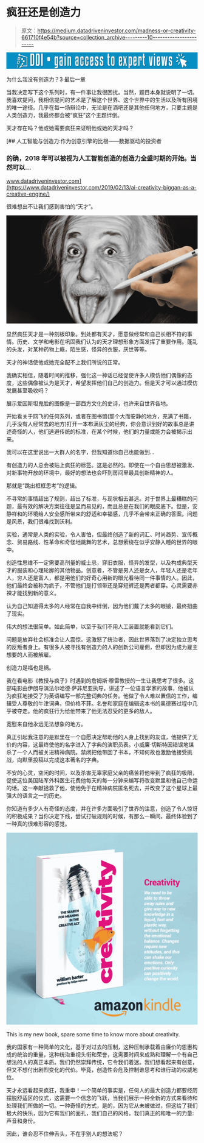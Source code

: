 # 疯狂还是创造力

> 原文：<https://medium.datadriveninvestor.com/madness-or-creativity-661710f4e54b?source=collection_archive---------10----------------------->

[![](img/98b1d08c05a0c009601c8859cf6d5127.png)](http://www.track.datadriveninvestor.com/1B9E)

为什么我没有创造力？3
最后一章

当我决定写下这个系列时，有一件事让我很困扰。当然，题目本身就说明了一切。我喜欢提问，我相信提问的艺术是了解这个世界、这个世界中的生活以及所有困境的唯一途径。几乎在每一场辩论中，无论是在酒吧还是其他任何地方，只要主题是人类创造力，我最终都会被“疯狂”这个主题绊倒。

天才存在吗？他或她需要疯狂来证明他或她的天才吗？

[](https://www.datadriveninvestor.com/2019/02/13/ai-creativity-biggan-as-a-creative-engine/) [## 人工智能与创造力:作为创意引擎的比根——数据驱动的投资者

### 的确，2018 年可以被视为人工智能创造的创造力全盛时期的开始。当然可以…

www.datadriveninvestor.com](https://www.datadriveninvestor.com/2019/02/13/ai-creativity-biggan-as-a-creative-engine/) 

很难想出不让我们感到害怕的“天才”。

![](img/bd74f8379425fc6079741deb2a2887fa.png)

显然疯狂天才是一种刻板印象。到处都有天才，愿意做经常和自己长相不符的事情。历史、文学和电影在巩固我们认为的天才理想形象方面发挥了重要作用。蓬乱的头发，对某种药物上瘾，陌生感，怪异的衣服，厌世等等。

天才的神话使他或她完全配不上我们所说的正常。

我确实相信，随着时间的推移，强化这一神话已经促使许多人模仿他们偶像的态度，这些偶像被认为是天才，希望发挥他们自己的创造力。但是天才可以通过模仿发展甚至吸收吗？

展示爱因斯坦鬼脸的图像是一部西方文化的史诗，也许来自世界各地。

开始看关于网飞的任何系列，或者在图书馆(那个大而安静的地方，充满了书籍，几乎没有人经常去的地方)打开一本布满灰尘的经典，你会意识到好的故事总是讲述奇怪的人，他们逃避传统的标准，在某个时候，他们的力量或能力会被揭示出来。

我可以在这里说出一大群人的名字，但我知道你自己也能做到…

有创造力的人总会被贴上疯狂的标签。这是必然的。即使在一个自由思想被激发、对新事物开放的环境中，最好的想法也会吓到房间里最具创新精神的人。

那就是“跳出框框思考”的逻辑。

不寻常的事情超出了规则，超出了标准，与现状相去甚远。对于世界上最糟糕的问题，最有效的解决方案往往是显而易见的，而且总是在我们的眼皮底下。但是，安静祥和的环境给人安全感所带来的舒适和幸福感，几乎不会带来正确的答案。问题是风景，我们很难找到沃利。

实验，通常是人类的实验，令人害怕，但最终创造了新的词汇、时尚趋势、宣传概念、贸易路线、性革命和奇怪地跳舞的艺术，总想萦绕在似乎安静入睡的世界的眼中。

创造性思维不一定需要高剂量的威士忌，穿旧衣服，怪异的发型，以及构成典型天才的服装和心理轮廓的其他物品。创意者，不管是男人还是女人，年轻人还是老年人，穷人还是富人，都是用他们的好奇心用新的眼光看待同一件事情的人。因此，他们最终会被称为疯子，不管他们是打领带还是穿短裤还是两者都穿。心灵需要赤裸才能找到新的意义。

认为自己知道得太多的人经常在自我中绊倒，因为他们戴了太多的眼镜，最终扭曲了现实。

伟大的想法很简单。如此简单，以至于我们不用人工装置就能看到它们。

问题是放弃社会标准会让人震惊。这激怒了统治者，因此世界落到了决定独立思考的反叛者身上。有很多人被寻找有创造力的人的创新公司雇佣，但却因为成为雇主想要的人而被解雇。

创造力是福也是祸。

我在看电影《教授与疯子》时遇到的詹姆斯·穆雷教授的一生让我思考了很多。这部电影由伊朗导演法尔哈德·萨非尼亚执导，讲述了一位语言学家的故事，他被认为疯狂地接受了为英语编写一部完整词典的任务。他做了令人难以置信的工作，编辑受人尊敬的牛津词典，但价格不菲。名誉和家庭在编辑这本书的奥德赛过程中几乎被夺走。他的疯狂行为给他带来了他无法忍受的更多的敌人。

宽慰来自他永远无法想象的地方。

真正引起我注意的是默里在一个自愿决定帮助他的人身上找到的友谊，他提供了无价的内容，这最终使他的名字进入了字典的演职员表。小威廉·切斯特因错误地谋杀了一个人而被关进精神病院。禁闭把他带回了书本，不知何故也激励他接受挑战，向默里投稿以完成这本著名的字典。

不安的心灵，空闲的时间，以及杀害无辜家庭父亲的痛苦将他带到了疯狂的极限，促使这位美国陆军外科医生花费他每天的每一分钟来编写将改变默里和他自己命运的话。这一奉献拯救了他，使他免于在精神病院匿名死去，并改变了这个星球上最强大的语言之一的历史。

你知道有多少人有奇怪的态度，并在许多方面吸引了世界的注意，创造了令人惊讶的积极成果？当你决定下线，尝试打破规则的时候，有那么一瞬间，最终体验到了一种真的很难形容的感觉。

![](img/559800add76d34194e03d62df339cbe7.png)

This is my new book, spare some time to know more about creativity.

我的国家有一种简单的文化，基于对过去的压制，这种压制承载着由廉价的恩惠构成的统治的重量，这种统治重视头衔和荣誉，这需要时间来成熟和理解一个有自己想法的人的真正本质。我们仍然崇拜传统，它令我们着迷。我们想看起来有创意，但又不想付出剧烈变化的代价。毕竟，创造性会危及控制谁思考和谁行动的权威地位。

天才永远看起来疯狂，我重申！一个简单的事实是，任何人的最大创造力都要经历摆脱舒适区的仪式，这需要一个信念的飞跃，当我们展示一种全新的方式来看待和处理我们所做的一切。一种奇怪的方式，是的，因为它从未被做过，但这给了我们极大的快乐，因为它有我们的面孔，我们自己的风格，我们真正的和唯一的力量:声音和身份。

因此，谁会忍不住伸舌头，不在乎别人的想法呢？